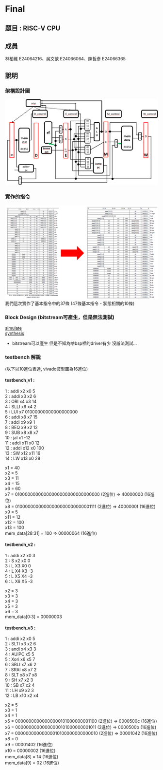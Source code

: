 # Final
## 題目 : RISC-V CPU
## 成員
林柏維 E24064216、吳文歆 E24066064、陳哲彥 E24066365  
## 說明  
### 架構設計圖  
![架構圖](images/架構design.png)  
### 實作的指令  
![指令圖](images/指令.png)  
我們這次實作了基本指令中的37條 (47條基本指令 - 狀態相關的10條)  
### Block Design  (bitstream可產生，但是無法測試)  
[simulate](https://github.com/HainanG/2019_FPGA_Design_Group9/tree/master/Final/block_design)  
[synthesis](https://github.com/HainanG/2019_FPGA_Design_Group9/tree/master/Final/block_design)  
* bitstream可以產生 但是不知為啥bsp裡的driver有少 沒辦法測試...  
### testbench 解說  
(以下以10進位表達, vivado波型圖為16進位)  
#### testbench_v1 :  
  
1 : addi x2 x0 5  
2 : addi x3 x2 6  
3 : ORI x4 x3 14  
4 : SLLI x6 x4 2  
5 : LUI x7 01000000000000000000  
6 : addi x8 x7 15  
7 : addi x9 x9 1  
8 : BEQ x9 x2 12  
9 : SUB x8 x8 x7  
10 : jal x1 -12  
11 : addi x11 x0 12  
12 : addi x12 x0 100  
13 : SW x12 x11 16  
14 : LW x13 x0 28  
  
x1 = 40  
x2 = 5  
x3 = 11  
x4 = 15  
x6 = 60  
x7 = 01000000000000000000000000000000 (2進位) => 40000000 (16進位)  
x8 = 01000000000000000000000000001111 (2進位) => 4000000f (16進位)  
x9 = 5  
x11 = 12  
x12 = 100  
x13 = 100  
mem_data[28:31] = 100 => 00000064 (16進位)  

  
  
#### testbench_v2 :  
  
1 : addi x2 x0 3  
2 : S x2 x0 0  
3 : L X3 X0 0  
4 : L X4 X3 -3  
5 : L X5 X4 -3  
6 : L X6 X5 -3  
  
x2 = 3  
x3 = 3  
x4 = 3  
x5 = 3  
x6 = 3  
mem_data[0:3] = 00000003  

  
  
#### testbench_v3 :  
  
1 : addi x2 x0 5  
2 : SLTI x3 x2 6  
3 : andi x4 x3 3  
4 : AUIPC x5  5  
5 : Xori x6 x5 7  
6 : SRLI x7 x6 2  
7 : SRAI x8 x7 2  
8 : SLT x8 x7 x8  
9 : SH x7 x2 3  
10 : SB x7 x2 4  
11 : LH x9 x2 3  
12 : LB x10 x2 x4  
  
x2 = 5  
x3 = 1  
x4 = 1  
x5 = 00000000000000000101000000001100 (2進位) => 0000500c (16進位)  
x6 = 00000000000000000101000000001011 (2進位) => 0000500b (16進位)  
x7 = 00000000000000010100000000000010 (2進位) => 00001042 (16進位)  
x8 = 0  
x9 = 00001402 (16進位)  
x10 = 00000002 (16進位)  
mem_data[8] = 14 (16進位)  
mem_data[9] = 02 (16進位)  

